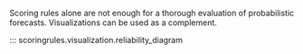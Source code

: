 Scoring rules alone are not enough for a thorough evaluation of probabilistic forecasts. Visualizations can be used as a complement.

::: scoringrules.visualization.reliability_diagram
